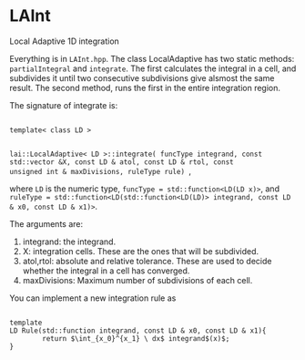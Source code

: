# LAInt
Local Adaptive 1D integration

Everything is in ```LAInt.hpp```. The class LocalAdaptive has two static methods: `partialIntegral` and `integrate`. The first calculates 
the integral in a cell, and subdivides it until two consecutive subdivisions give alsmost the same result. The second method, runs
the first in the entire integration region.


The signature of integrate is:

<code>
template< class LD > 

lai::LocalAdaptive< LD >::integrate(
                        funcType integrand, const std::vector<LD> &X, 
                        const LD & atol, const LD & rtol, const unsigned int & maxDivisions, 
                        ruleType rule)
</code>,

where `LD` is the numeric type,  `funcType = std::function<LD(LD x)>`, and `ruleType = std::function<LD(std::function<LD(LD)> integrand, const LD & x0, const LD & x1)>`. 

The arguments are:

1. integrand: the integrand.
1. X: integration cells. These are the ones that will be subdivided. 
1. atol,rtol:  absolute and relative tolerance. These are used to decide whether the integral in a cell has converged. 
1. maxDivisions: Maximum number of subdivisions of each cell. 

You can implement a new integration rule as 

<code>
template<class LD>
LD Rule(std::function<LD(LD)> integrand, const LD & x0, const LD & x1){
		return $\int_{x_0}^{x_1} \ dx$ integrand$(x)$;
}

</code>